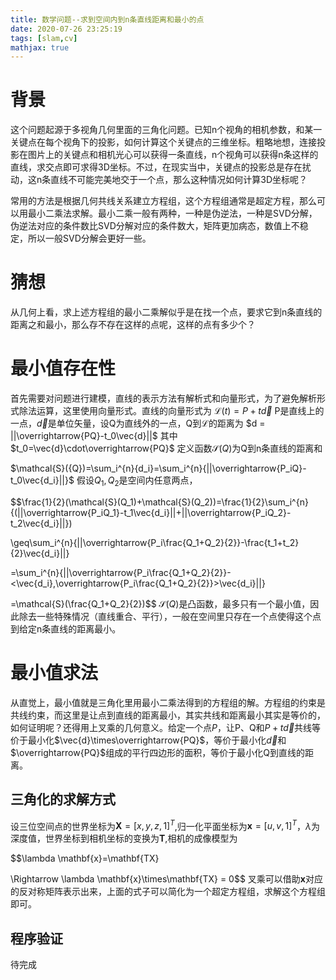 ```yaml
---
title: 数学问题--求到空间内到n条直线距离和最小的点
date: 2020-07-26 23:25:19
tags: [slam,cv]
mathjax: true
---
```


# 背景
这个问题起源于多视角几何里面的三角化问题。已知n个视角的相机参数，和某一关键点在每个视角下的投影，如何计算这个关键点的三维坐标。粗略地想，连接投影在图片上的关键点和相机光心可以获得一条直线，n个视角可以获得n条这样的直线，求交点即可求得3D坐标。不过，在现实当中，关键点的投影总是存在扰动，这n条直线不可能完美地交于一个点，那么这种情况如何计算3D坐标呢？
<!--more-->

常用的方法是根据几何共线关系建立方程组，这个方程组通常是超定方程，那么可以用最小二乘法求解。最小二乘一般有两种，一种是伪逆法，一种是SVD分解，伪逆法对应的条件数比SVD分解对应的条件数大，矩阵更加病态，数值上不稳定，所以一般SVD分解会更好一些。

# 猜想
从几何上看，求上述方程组的最小二乘解似乎是在找一个点，要求它到n条直线的距离之和最小，那么存不存在这样的点呢，这样的点有多少个？

# 最小值存在性
首先需要对问题进行建模，直线的表示方法有解析式和向量形式，为了避免解析形式除法运算，这里使用向量形式。直线的向量形式为
$\mathcal{L}(t)=P+t\vec{d}$
P是直线上的一点，$\vec{d}$是单位矢量，设Q为直线外的一点，Q到$\mathcal{L}$的距离为
$d = ||\overrightarrow{PQ}-t_0\vec{d}||$
其中$t_0=\vec{d}\cdot\overrightarrow{PQ}$
定义函数$\mathcal{S}(Q)$为Q到n条直线的距离和

$\mathcal{S}({Q})=\sum_i^{n}{d_i}=\sum_i^{n}{||\overrightarrow{P_iQ}-t_0\vec{d_i}||}$
假设$Q_1,Q_2$是空间内任意两点，

$$\frac{1}{2}(\mathcal{S}(Q_1)+\mathcal{S}(Q_2))=\frac{1}{2}\sum_i^{n}{(||\overrightarrow{P_iQ_1}-t_1\vec{d_i}||+||\overrightarrow{P_iQ_2}-t_2\vec{d_i}||})

\geq\sum_i^{n}{||\overrightarrow{P_i\frac{Q_1+Q_2}{2}}-\frac{t_1+t_2}{2}\vec{d_i}||}

=\sum_i^{n}{||\overrightarrow{P_i\frac{Q_1+Q_2}{2}}-<\vec{d_i},\overrightarrow{P_i\frac{Q_1+Q_2}{2}}>\vec{d_i}||}

=\mathcal{S}(\frac{Q_1+Q_2}{2})$$
$\mathcal{S}(Q)$是凸函数，最多只有一个最小值，因此除去一些特殊情况（直线重合、平行），一般在空间里只存在一个点使得这个点到给定n条直线的距离最小。

# 最小值求法
从直觉上，最小值就是三角化里用最小二乘法得到的方程组的解。方程组的约束是共线约束，而这里是让点到直线的距离最小，其实共线和距离最小其实是等价的，如何证明呢？还得用上叉乘的几何意义。给定一个点$P$，让P、Q和$P+t\vec{d}$共线等价于最小化$\vec{d}\times\overrightarrow{PQ}$，等价于最小化$\vec{d}$和$\overrightarrow{PQ}$组成的平行四边形的面积，等价于最小化Q到直线的距离。

## 三角化的求解方式
设三位空间点的世界坐标为$\mathbf{X}=[x,y,z,1]^T$,归一化平面坐标为$\mathbf{x}=[u,v,1]^T$，$\lambda$为深度值，世界坐标到相机坐标的变换为$\mathbf{T}$,相机的成像模型为

$$\lambda \mathbf{x}=\mathbf{TX}

\Rightarrow \lambda \mathbf{x}\times\mathbf{TX} = 0$$
叉乘可以借助$\mathbf{x}$对应的反对称矩阵表示出来，上面的式子可以简化为一个超定方程组，求解这个方程组即可。

## 程序验证
待完成